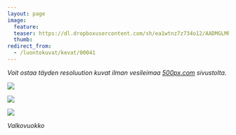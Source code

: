 ```yaml
---
layout: page
image:
  feature:
  teaser: https://dl.dropboxusercontent.com/sh/ea1wtnz7z734o12/AADMGLMR0QJUy2W_tJMhtyEia/luontokuvat/kev%C3%A4t/DS150821-245px.jpg
  thumb:
redirect_from:
  - /luontokuvat/kevat/00041
---
```


*Voit ostaa täyden resoluution kuvat ilman vesileimaa [500px.com](https://500px.com/minimuutticom/galleries/hepatica-flowers) sivustolta.*

[![](https://dl.dropboxusercontent.com/sh/ea1wtnz7z734o12/AAB-ePzIly8wo910yY9An49oa/luontokuvat/kev%C3%A4t/DS15081-800px.jpg)](https://dl.dropboxusercontent.com/sh/ea1wtnz7z734o12/AAALvMT29Nhdt5GzTzB3CxlRa/luontokuvat/kev%C3%A4t/DS15081.jpg)

[![](https://dl.dropboxusercontent.com/sh/ea1wtnz7z734o12/AAA2U5f8H_OVYlpwjwc8mizSa/luontokuvat/kev%C3%A4t/DS15086-800px.jpg)](https://dl.dropboxusercontent.com/sh/ea1wtnz7z734o12/AAAkIwx-EUecUDNsE_d52ekna/luontokuvat/kev%C3%A4t/DS15086.jpg)

[![](https://dl.dropboxusercontent.com/sh/ea1wtnz7z734o12/AACSg3OggiETDOH9DRF41sx7a/luontokuvat/kev%C3%A4t/DS15082-800px.jpg)](https://dl.dropboxusercontent.com/sh/ea1wtnz7z734o12/AADnOru3mr_V_EG6AWfofZs8a/luontokuvat/kev%C3%A4t/DS15082.jpg)

*Valkovuokko*
